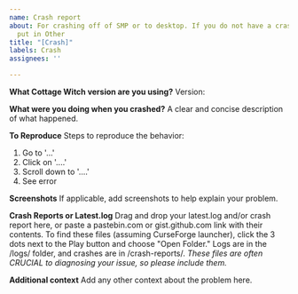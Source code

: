 ```yaml
---
name: Crash report
about: For crashing off of SMP or to desktop. If you do not have a crash report, please
  put in Other
title: "[Crash]"
labels: Crash
assignees: ''

---
```


**What Cottage Witch version are you using?**
Version: 

**What were you doing when you crashed?**
A clear and concise description of what happened.

**To Reproduce**
Steps to reproduce the behavior:
1. Go to '...'
2. Click on '....'
3. Scroll down to '....'
4. See error

**Screenshots**
If applicable, add screenshots to help explain your problem.

**Crash Reports or Latest.log**
Drag and drop your latest.log and/or crash report here, or paste a pastebin.com or gist.github.com link with their contents. To find these files (assuming CurseForge launcher), click the 3 dots next to the Play button and choose "Open Folder." Logs are in the /logs/ folder, and crashes are in /crash-reports/. *These files are often CRUCIAL to diagnosing your issue, so please include them.*

**Additional context**
Add any other context about the problem here.
